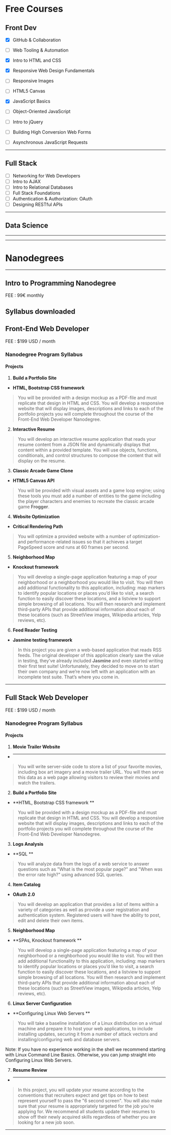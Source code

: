 
# Free Courses

## Front Dev

- [x] GitHub & Collaboration
 
- [ ] Web Tooling & Automation

- [x] Intro to HTML and CSS 
- [x] Responsive Web Design Fundamentals
- [ ] Responsive Images
- [ ] HTML5 Canvas

- [x] JavaScript Basics
- [ ] Object-Oriented JavaScript
- [ ] Intro to jQuery

- [ ] Building High Conversion Web Forms
- [ ] Asynchronous JavaScript Requests

---

## Full Stack

- [ ] Networking for Web Developers
- [ ] Intro to AJAX
- [ ] Intro to Relational Databases
- [ ] Full Stack Foundations
- [ ] Authentication & Authorization: OAuth
- [ ] Designing RESTful APIs

---
## Data Science

---
---

# Nanodegrees

---

## Intro to Programming Nanodegree

FEE : 99€ monthly

Syllabus downloaded
---

## Front-End Web Developer

FEE : $199 USD / month

### Nanodegree Program Syllabus

#### Projects

1. **Build a Portfolio Site**
- **HTML, Bootstrap CSS framework**

> You will be provided with a design mockup as a PDF-file and must replicate that design in HTML and CSS. You will develop a responsive website that will display images, descriptions and links to each of the portfolio projects you will complete throughout the course of the Front-End Web Developer Nanodegree.

2. **Interactive Resume**

> You will develop an interactive resume application that reads your resume content from a JSON file and dynamically displays that content within a provided template. You will use objects, functions, conditionals, and control structures to compose the content that will display on the resume.

3. **Classic Arcade Game Clone**
- **HTML5 Canvas API**

> You will be provided with visual assets and a game loop engine; using these tools you must add a number of entities to the game including the player characters and enemies to recreate the classic arcade game **Frogger**.

4. **Website Optimization**
- **Critical Rendering Path**

> You will optimize a provided website with a number of optimization- and performance-related issues so that it achieves a target PageSpeed score and runs at 60 frames per second.

5. **Neighborhood Map**
- **Knockout framework**

> You will develop a single-page application featuring a map of your neighborhood or a neighborhood you would like to visit. You will then add additional functionality to this application, including: map markers to identify popular locations or places you’d like to visit, a search function to easily discover these locations, and a listview to support simple browsing of all locations. You will then research and implement third-party APIs that provide additional information about each of these locations (such as StreetView images, Wikipedia articles, Yelp reviews, etc).

6. **Feed Reader Testing**
- **Jasmine testing framework**

> In this project you are given a web-based application that reads RSS feeds. The original developer of this application clearly saw the value in testing, they’ve already included **Jasmine** and even started writing their first test suite! Unfortunately, they decided to move on to start their own company and we’re now left with an application with an incomplete test suite. That’s where you come in.


---

## Full Stack Web Developer

FEE : $199 USD / month

### Nanodegree Program Syllabus

#### Projects


1. **Movie Trailer Website**
- ** **
> You will write server-side code to store a list of your favorite movies, including box art imagery and a movie trailer URL. You will then serve this data as a web page allowing visitors to review their movies and watch the trailers.


2. **Build a Portfolio Site**
- **HTML, Bootstrap CSS framework **
> You will be provided with a design mockup as a PDF-file and must replicate that design in HTML and CSS. You will develop a responsive website that will display images, descriptions and links to each of the portfolio projects you will complete throughout the course of the Front-End Web Developer Nanodegree.

3. **Logs Analysis**
- **SQL **
> You will analyze data from the logs of a web service to answer questions such as "What is the most popular page?" and "When was the error rate high?" using advanced SQL queries.

4. **Item Catalog**
- **OAuth 2.0**
> You will develop an application that provides a list of items within a variety of categories as well as provide a user registration and authentication system. Registered users will have the ability to post, edit and delete their own items.


5. **Neighborhood Map**
- **SPAs, Knockout framework **
> You will develop a single-page application featuring a map of your neighborhood or a neighborhood you would like to visit. You will then add additional functionality to this application, including: map markers to identify popular locations or places you’d like to visit, a search function to easily discover these locations, and a listview to support simple browsing of all locations. You will then research and implement third-party APIs that provide additional information about each of these locations (such as StreetView images, Wikipedia articles, Yelp reviews, etc).


6. **Linux Server Configuration**
- **Configuring Linux Web Servers **
> You will take a baseline installation of a Linux distribution on a virtual machine and prepare it to host your web applications, to include installing updates, securing it from a number of attack vectors and installing/configuring web and database servers.

Note: If you have no experience working in the shell we recommend starting with Linux Command Line Basics. Otherwise, you can jump straight into Configuring Linux Web Servers.


7. **Resume Review**
- ** **
> In this project, you will update your resume according to the conventions that recruiters expect and get tips on how to best represent yourself to pass the "6 second screen". You will also make sure that your resume is appropriately targeted for the job you’re applying for. We recommend all students update their resumes to show off their newly acquired skills regardless of whether you are looking for a new job soon.

---
